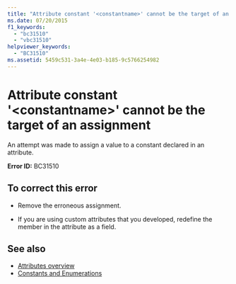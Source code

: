 ```yaml
---
title: "Attribute constant '<constantname>' cannot be the target of an assignment"
ms.date: 07/20/2015
f1_keywords: 
  - "bc31510"
  - "vbc31510"
helpviewer_keywords: 
  - "BC31510"
ms.assetid: 5459c531-3a4e-4e03-b185-9c5766254982
---
```

# Attribute constant '\<constantname>' cannot be the target of an assignment
An attempt was made to assign a value to a constant declared in an attribute.  
  
 **Error ID:** BC31510  
  
## To correct this error  
  
- Remove the erroneous assignment.  
  
- If you are using custom attributes that you developed, redefine the member in the attribute as a field.  
  
## See also

- [Attributes overview](../programming-guide/concepts/attributes/index.md)
- [Constants and Enumerations](../language-reference/constants-and-enumerations.md)
